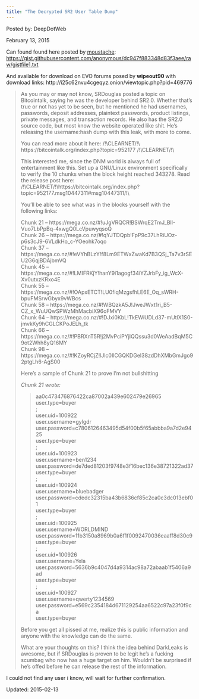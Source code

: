 ```yaml
---
title: "The Decrypted SR2 User Table Dump"
---
```


Posted by: DeepDotWeb 

<span>February 13, 2015</span>

Can found found here posted by <a href="http://www.reddit.com/r/DarkNetMarkets/comments/2vreax/10_of_silk_road_20_user_data_leak_released/cok9mzw" target="_blank">moustache</a>:  <a href="https://gist.githubusercontent.com/anonymous/dc947f883348d83f3aee/raw/gistfile1.txt" target="_blank">https://gist.githubusercontent.com/anonymous/dc947f883348d83f3aee/raw/gistfile1.txt</a>


<p>And available for download on EVO forums posed by <strong><span class="gid4">wipeout90 </span></strong><span class="gid4">with do</span><span class="gid4">wnload links</span>: http://i25c62nvu4cgeqyz.onion/viewtopic.php?pid=469776</p>
<blockquote><p>As you may or may not know, SRDouglas posted a topic on Bitcointalk, saying he was the developer behind SR2.0. Whether that&#8217;s true or not has yet to be seen, but he mentioned he had usernames, passwords, deposit addresses, plaintext passwords, product listings, private messages, and transaction records. He also has the SR2.0 source code, but most know the website operated like shit. He&#8217;s releasing the username:hash dump with this leak, with more to come.</p>
<p>You can read more about it here: /!\CLEARNET/!\ https://bitcointalk.org/index.php?topic=952177 /!\CLEARNET/!\</p>
<p>This interested me, since the DNM world is always full of entertainment like this. Set up a GNU/Linux environment specifically to verify the 10 chunks when the block height reached 343278. Read the release post here: /!\CLEARNET/!\https://bitcointalk.org/index.php?topic=952177.msg10447311#msg10447311/!\</p>
<p>You&#8217;ll be able to see what was in the blocks yourself with the following links:</p>
<p>Chunk 21 &#8211; https://mega.co.nz/#!uJgVRQCR!BSWrqE2TmJ_BlI-Vuo7LbPpBq-4xwgQ0LcVpuwyqsoQ<br/>
    Chunk 26 &#8211; https://mega.co.nz/#!qYJTDQpb!FpP9c37LhRiUOz-p6s3cJ9-6VLdkHo_c-YOeohk7oqo<br/>
    Chunk 37 &#8211; https://mega.co.nz/#!eVYhBLzY!f8Lm9ETWxZwaKd7B3QSj_Ta7v3rSEU2G6qjBDAjbmVQ<br/>
    Chunk 45 &#8211; https://mega.co.nz/#!LMIFRKjY!hanY9i1agogf34iYZJrbFy_ig_WcX-Xv0utxzKRxo4E<br/>
    Chunk 55 &#8211; https://mega.co.nz/#!OApxETCT!LU0fiqMzgsfhLE6E_Oq_sWRH-bpuFMSrwGbyx9vWBcs<br/>
    Chunk 58 &#8211; https://mega.co.nz/#!WBQzkA5J!JweJWxt1ri_B5-CZ_x_WuUQwSPWzMhMacbiX96oFMVY<br/>
    Chunk 64 &#8211; https://mega.co.nz/#!DJxi0KbL!TkEWiUDLd37-mUtlX1S0-jmvkKy9hCGLCKPoJELh_tk<br/>
    Chunk 66 &#8211; https://mega.co.nz/#!PBRXnT5R!j2MvPciPYjIQQssu3d0WeAadBqM5C9ot2Whh8yQ16MY<br/>
    Chunk 98 &#8211; https://mega.co.nz/#!KZoyRCjZ!lJlc0IlCGQKDGeI38zdDhXMbGmJgo92ptgLh6-AgS00</p>
<p>Here&#8217;s a sample of Chunk 21 to prove I&#8217;m not bullshitting</p>
<div class="quotebox">
<p><cite>Chunk 21 wrote:</cite></p>
<blockquote>
<div>
<p>aa0c473476876422ca87002a439e602479e26965<br/>
    user.type=buyer<br/>
    ;<br/>
    user.uid=100922<br/>
    user.username=gylgdr<br/>
    user.password=c7806126463495d54f00b5f65abbba9a7d2e9425<br/>
    user.type=buyer<br/>
    ;<br/>
    user.uid=100923<br/>
    user.username=ben1234<br/>
    user.password=de7ded81203f9748e3f16bec136e38721322ad37<br/>
    user.type=buyer<br/>
    ;<br/>
    user.uid=100924<br/>
    user.username=bluebadger<br/>
    user.password=cdedc32315ba43b6836cf85c2ca0c3dc013ebf01<br/>
    user.type=buyer<br/>
    ;<br/>
    user.uid=100925<br/>
    user.username=WORLDMIND<br/>
    user.password=11b3150a8969b0a6f1f0092470036eaaff8d30c9<br/>
    user.type=buyer<br/>
    ;<br/>
    user.uid=100926<br/>
    user.username=Yela<br/>
    user.password=5636b9c4047d4a9314ac98a72abaab1f5406a9ad<br/>
    user.type=buyer<br/>
    ;<br/>
    user.uid=100927<br/>
    user.username=qwerty1234569<br/>
    user.password=e569c2354184d671129254aa6522c97a23f0f9ca<br/>
    user.type=buyer</p>
</div>
</blockquote>
</div>
<p>Before you get all pissed at me, realize this is public information and anyone with the knowledge can do the same.</p>
<p>What are your thoughts on this? I think the idea behind DarkLeaks is awesome, but if SRDouglas is proven to be legit he&#8217;s a fucking scumbag who now has a huge target on him. Wouldn&#8217;t be surprised if he&#8217;s offed before he can release the rest of the information.</p></blockquote>
<p>I could not find any user i know, will wait for further confirmation.</p>


Updated: 2015-02-13